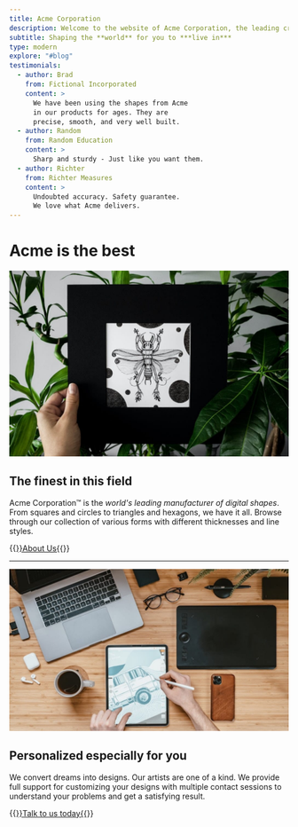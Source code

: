 ```yaml
---
title: Acme Corporation
description: Welcome to the website of Acme Corporation, the leading creator of digital shapes on the planet, providing precise shape creations that are ready to use.
subtitle: Shaping the **world** for you to ***live in***
type: modern
explore: "#blog"
testimonials:
  - author: Brad
    from: Fictional Incorporated
    content: >
      We have been using the shapes from Acme
      in our products for ages. They are
      precise, smooth, and very well built.
  - author: Random
    from: Random Education
    content: >
      Sharp and sturdy - Just like you want them.
  - author: Richter
    from: Richter Measures
    content: >
      Undoubted accuracy. Safety guarantee.
      We love what Acme delivers.
---
```


Acme is the **best**
====================

![About Us](image/about.jpg "About Us")
<!-- {{<img src="/image/about.jpg" alt="about us" width="1024" height="680">}} -->

The finest in this field
------------------------

Acme Corporation™ is the _world's leading manufacturer of digital shapes_. From squares and circles to triangles and hexagons, we have it all. Browse through our collection of various forms with different thicknesses and line styles.

{{<a href="/about">}}About Us{{</a>}}

* * *

![Contact Us](image/contact.jpg "Contact Us")
<!-- {{<img src="/image/contact.jpg" alt="contact us" width="1024" height="594">}} -->

Personalized especially for you
-------------------------------

We convert dreams into designs. Our artists are one of a kind. We provide full support for customizing your designs with multiple contact sessions to understand your problems and get a satisfying result.

{{<a href="/contact">}}Talk to us today{{</a>}}
